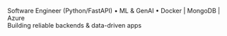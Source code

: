 Software Engineer (Python/FastAPI) • ML & GenAI • Docker | MongoDB | Azure  
Building reliable backends & data-driven apps

